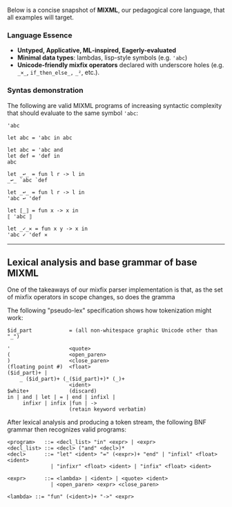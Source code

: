 Below is a concise snapshot of **MIXML**, our pedagogical core language, that all examples will target.

### Language Essence

- **Untyped, Applicative, ML‑inspired, Eagerly-evaluated**
- **Minimal data types**: lambdas, lisp-style symbols (e.g. `'abc`)
- **Unicode‑friendly mixfix operators** declared with underscore holes (e.g. `_×_`, `if_then_else_,` `_²`, etc.).

### Syntas demonstration

The following are valid MIXML programs of increasing syntactic
complexity that should evaluate to the same symbol `'abc`:

```
'abc
```

```
let abc = 'abc in abc
```

```
let abc = 'abc and
let def = 'def in
abc
```

```
let _↩_ = fun l r -> l in
_↩_ `abc `def
```

```
let _↩_ = fun l r -> l in
'abc ↩ 'def
```

```
let ⟦_⟧ = fun x -> x in
⟦ 'abc ⟧
```

```
let _✓_✕ = fun x y -> x in
'abc ✓ 'def ✕
```
---

## Lexical analysis and base grammar of base MIXML 

One of the takeaways of our mixfix parser implementation is that, as the set of mixfix operators
in scope changes, so does the gramma

The following "pseudo-lex" specification shows how tokenization might work:

```{lex}
$id_part            = (all non-whitespace graphic Unicode other than "_")

'                   <quote>
(                   <open_paren>
)                   <close_paren>
(floating point #)  <float>
($id_part)+ |
    _ ($id_part)+ (_($id_part)+)* (_)+
                    <ident>
$white+             (discard)
in | and | let | = | end | infixl |
     infixr | infix |fun | ->
                    (retain keyword verbatim)
```

After lexical analysis and producing a token stream, the following
BNF grammar then recognizes valid programs:


```{bnf}
<program>   ::= <decl_list> "in" <expr> | <expr>
<decl_list> ::= <decl> ("and" <decl>)*
<decl>      ::= "let" <ident> "=" (<expr>)+ "end" | "infixl" <float> <ident> 
              | "infixr" <float> <ident> | "infix" <float> <ident>

<expr>      ::= <lambda> | <ident> | <quote> <ident>
              | <open_paren> <expr> <close_paren>

<lambda> ::= "fun" (<ident>)+ "->" <expr>
```
